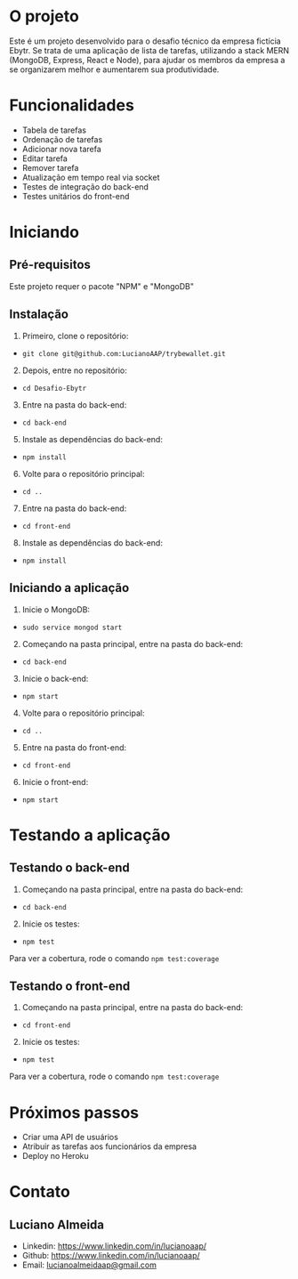 # O projeto

Este é um projeto desenvolvido para o desafio técnico da empresa fictícia Ebytr. Se trata de uma aplicação de lista de tarefas, utilizando a stack MERN (MongoDB, Express, React e Node), para ajudar os membros da empresa a se organizarem melhor e aumentarem sua produtividade.

# Funcionalidades

- Tabela de tarefas
- Ordenação de tarefas
- Adicionar nova tarefa
- Editar tarefa
- Remover tarefa
- Atualização em tempo real via socket
- Testes de integração do back-end
- Testes unitários do front-end

# Iniciando

## Pré-requisitos

Este projeto requer o pacote "NPM" e "MongoDB"

## Instalação

1. Primeiro, clone o repositório:
- `git clone git@github.com:LucianoAAP/trybewallet.git`
2. Depois, entre no repositório:
- `cd Desafio-Ebytr`
3. Entre na pasta do back-end:
- `cd back-end`
5. Instale as dependências do back-end:
- `npm install`
6. Volte para o repositório principal:
- `cd ..`
7. Entre na pasta do back-end:
- `cd front-end`
8. Instale as dependências do back-end:
- `npm install`

## Iniciando a aplicação

1. Inicie o MongoDB:
- `sudo service mongod start`
2. Começando na pasta principal, entre na pasta do back-end:
- `cd back-end`
3. Inicie o back-end:
- `npm start`
4. Volte para o repositório principal:
- `cd ..`
5. Entre na pasta do front-end:
- `cd front-end`
6. Inicie o front-end:
- `npm start`

# Testando a aplicação

## Testando o back-end

1. Começando na pasta principal, entre na pasta do back-end:
- `cd back-end`
2. Inicie os testes:
- `npm test`

Para ver a cobertura, rode o comando `npm test:coverage`

## Testando o front-end

1. Começando na pasta principal, entre na pasta do back-end:
- `cd front-end`
2. Inicie os testes:
- `npm test`

Para ver a cobertura, rode o comando `npm test:coverage`

# Próximos passos

- Criar uma API de usuários
- Atribuir as tarefas aos funcionários da empresa
- Deploy no Heroku

# Contato

## Luciano Almeida

- Linkedin: https://www.linkedin.com/in/lucianoaap/
- Github: https://www.linkedin.com/in/lucianoaap/
- Email: lucianoalmeidaap@gmail.com
